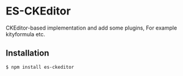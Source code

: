 ES-CKEditor
==========

CKEditor-based implementation  and  add some plugins, For example kityformula etc. 

## Installation

```shell
$ npm install es-ckeditor
```